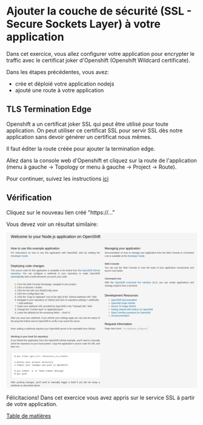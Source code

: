 # Ajouter la couche de sécurité (SSL - Secure Sockets Layer) à votre application
Dans cet exercice, vous allez configurer votre application pour encrypter le traffic avec le certificat joker d'Openshift (Openshift Wildcard certificate).

Dans les étapes précédentes, vous avez:
- crée et déploié votre application nodejs
- ajouté une route à votre application

## TLS Termination Edge
Openshift a un certificat joker SSL qui peut être utilisé pour toute application. On peut utiliser ce certificat SSL pour servir SSL dès notre application sans devoir générer un certificat nous mêmes.

Il faut éditer la route créée pour ajouter la termination edge.

Allez dans la console web d'Openshift et cliquez sur la route de l'application (menu à gauche -> Topology or menu à gauche -> Project -> Route).

Pour continuer, suivez les instructions [ici](../../Readme-HandsOn.md#ajout-dune-couche-de-sécurité-pour-laccès-à-nos-applications-sur-le-web)

## Vérification
Cliquez sur le nouveau lien créé "https://..."

Vous devez voir un résultat similaire:

![ocp-nodejs-deploye-page](images/ocp-deployed-nodejs-ui.png)

Félicitacions! Dans cet exercice vous avez appris sur le service SSL à partir de votre application.

[Table de matières](README.md)